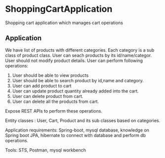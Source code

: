 # ShoppingCartApplication
Shopping cart application which manages cart operations

Application
----------
We have list of products with different categories. Each category is a sub class of product class. User can seach products by its id/name/categor.
User should not modify product details. User can perform following operations:

1. User should be able to view products
2. User should be able to search product by id,name and category.
3. User can add product to cart
4. User can update product quantity already added into the cart.
5. User can delete product from cart.
6. User can delete all the products from cart.

Expose REST APIs to perform these operations.

Entity classes : User, Cart, Product and its sub classes based on categories.

Application requirements: Spring-boot, mysql database, knowledge on Spring boot JPA, hibernate to connect with database and perform db operations.

Tools: STS, Postman, mysql workbench
